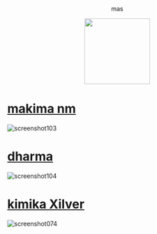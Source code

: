 <p align="center"> mas
<p align="center">
<a href="https://osu.ppy.sh/users/21821366">
  <img src="https://a.ppy.sh/21821366?1669712909.jpeg"  
       width="150"
       height="150"></a>
<p align="center"> 
 
  
# [makima nm](https://poet.s-ul.eu/bLGh26yN) 
![screenshot103](https://user-images.githubusercontent.com/115696505/232331244-ceaeb89c-036c-4d66-9f7a-9927b6d06dc9.jpg)

# [dharma](https://poet.s-ul.eu/QU4sVYMZ) 
![screenshot104](https://user-images.githubusercontent.com/115696505/232331116-cb22141c-5081-496f-9abf-504570610188.jpg)
  
# [kimika Xilver](https://subahibi.s-ul.eu/CPbm9Otp) 
![screenshot074](https://user-images.githubusercontent.com/115696505/218539014-bef94f79-5dbb-4465-9dea-04c59d61c3fe.jpg)
  
